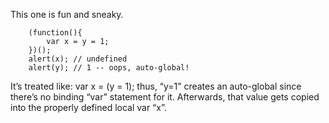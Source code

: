 This one is fun and sneaky. 

```
    (function(){
        var x = y = 1;
    })();
    alert(x); // undefined
    alert(y); // 1 -- oops, auto-global!
```

It’s treated like: var x = (y = 1);  thus, “y=1” creates an auto-global since there’s no binding “var” statement for it. Afterwards, that value gets copied into the properly defined local var “x”.